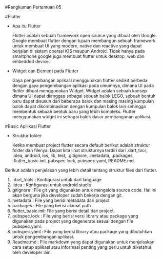 #Rangkuman Pertemuan 05

#Flutter

- Apa itu Flutter
	
	Flutter adalah sebuah framework open source yang dibuat oleh Google. Google membuat
flutter dengan tujuan membangun sebuah framework untuk membuat UI yang modern, native 
dan reactive yang dapat berjalan di sistem operasi iOS maupun Android. Tidak hanya pada 
smartphone google juga membuat flutter untuk desktop, web dan embedded device.

- Widget dan Element pada Flutter

	Gaya pengembangan aplikasi menggunakan flutter sedikit berbeda dengan gaya 
pengembangan aplikasi pada umumnya, dimana UI pada flutter dibuat menggunakan Widget. 
Widget adalah sebuah konsep dimana UI dapat dianggap sebagai sebuah balok LEGO, sebuah 
bentuk baru dapat disusun dari beberapa balok dan masing masing kumpulan balok dapat 
dikombinasikan dengan kumpulan balok lain sehingga membentuk sebuah bentuk baru yang 
lebih kompleks. Flutter menggunakan widget ini sebagai balok dasar pembangunan aplikasi.

#Basic Apilikasi Flutter

- Struktur folder

	Ketika membuat project flutter secara default berikut adalah struktur folder dan 
filenya. Dapat kita lihat strukturnya terdiri dari .dart_tool, .idea, android, ios, lib, test, 
.gitignore, .metadata, .packages, .flutter_basic.iml, pubspec.lock, pubspec.yaml, 
README.md.

Berikut adalah penjelasan yang lebih detail tentang struktur files dari flutter.
1. .dart_tools : Konfigurasi untuk dart language
2. .idea : Konfigurasi untuk android studio
3. gitignore : File git yang digunakan untuk mengelola source code. Hal ini akan 
berguna jika developer sudah bekerja dengan git.
4. metadata : File yang berisi metadata dari project
5. packages : File yang berisi alamat path
6. flutter_basic.iml: File yang berisi detail dari project.
7. pubspec.lock : File yang berisi versi library atau package yang digunakan pada 
project yang degenerate sesuai dengan file pubspec.yaml.
8. pubspec.yaml : File yang berisi library atau package yang dibutuhkan untuk 
pengembangan aplikasi.
9. Readme.md : File markdown yang dapat digunakan untuk menjelaskan cara setup
aplikasi atau informasi penting yang perlu untuk diketahui oleh 
developer lain.
